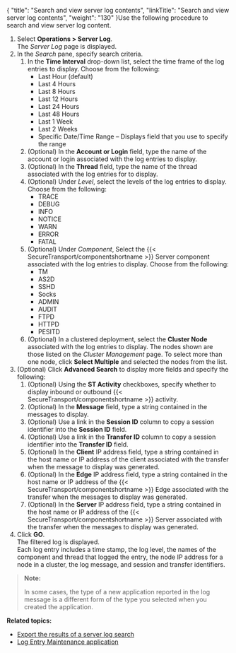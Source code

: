 {
    "title": "Search and view server log contents",
    "linkTitle": "Search and view server log contents",
    "weight": "130"
}Use the following procedure to search and view server log content.

1.  Select **Operations > Server Log**.  
    The *Server Log* page is displayed.
2.  In the *Search* pane, specify search criteria.
    1.  In the **Time Interval** drop-down list, select the time frame of the log entries to display. Choose from the following:
        -   Last Hour (default)
        -   Last 4 Hours
        -   Last 8 Hours
        -   Last 12 Hours
        -   Last 24 Hours
        -   Last 48 Hours
        -   Last 1 Week
        -   Last 2 Weeks
        -   Specific Date/Time Range – Displays field that you use to specify the range
    2.  (Optional) In the **Account or Login** field, type the name of the account or login associated with the log entries to display.
    3.  (Optional) In the **Thread** field, type the name of the thread associated with the log entries for to display.
    4.  (Optional) Under *Level*, select the levels of the log entries to display. Choose from the following:
        -   TRACE
        -   DEBUG
        -   INFO
        -   NOTICE
        -   WARN
        -   ERROR
        -   FATAL
    5.  (Optional) Under *Component*, Select the {{< SecureTransport/componentshortname >}} Server component associated with the log entries to display. Choose from the following:
        -   TM
        -   AS2D
        -   SSHD
        -   Socks
        -   ADMIN
        -   AUDIT
        -   FTPD
        -   HTTPD
        -   PESITD
    6.  (Optional) In a clustered deployment, select the **Cluster Node** associated with the log entries to display. The nodes shown are those listed on the *Cluster Management* page. To select more than one node, click **Select Multiple** and selected the nodes from the list.
3.  (Optional) Click **Advanced Search** to display more fields and specify the following:
    1.  (Optional) Using the **ST Activity** checkboxes, specify whether to display inbound or outbound {{< SecureTransport/componentshortname >}} activity.
    2.  (Optional) In the **Message** field, type a string contained in the messages to display.
    3.  (Optional) Use a link in the **Session ID** column to copy a session identifier into the **Session ID** field.
    4.  (Optional) Use a link in the **Transfer ID** column to copy a session identifier into the **Transfer ID** field.
    5.  (Optional) In the **Client** IP address field, type a string contained in the host name or IP address of the client associated with the transfer when the message to display was generated.
    6.  (Optional) In the **Edge** IP address field, type a string contained in the host name or IP address of the {{< SecureTransport/componentshortname >}} Edge associated with the transfer when the messages to display was generated.
    7.  (Optional) In the **Server** IP address field, type a string contained in the host name or IP address of the {{< SecureTransport/componentshortname >}} Server associated with the transfer when the messages to display was generated.
4.  Click **GO**.  
    The filtered log is displayed.  
    Each log entry includes a time stamp, the log level, the names of the component and thread that logged the entry, the node IP address for a node in a cluster, the log message, and session and transfer identifiers.

> **Note:**
>
> In some cases, the type of a new application reported in the log message is a different form of the type you selected when you created the application.

**Related topics:**

-   [Export the results of a server log search](../t_st_export_results_server_log_search)
-   [Log Entry Maintenance application](../c_st_log_entry_maintenance_application)
